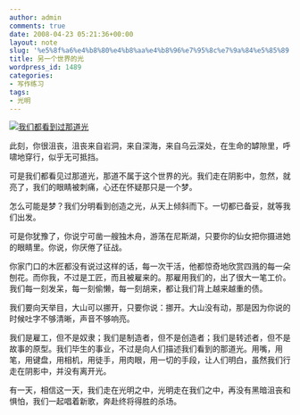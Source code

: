```yaml
---
author: admin
comments: true
date: 2008-04-23 05:21:36+00:00
layout: note
slug: '%e5%8f%a6%e4%b8%80%e4%b8%aa%e4%b8%96%e7%95%8c%e7%9a%84%e5%85%89'
title: 另一个世界的光
wordpress_id: 1489
categories:
- 写作练习
tags:
- 光明
---
```


[![我们都看到过那道光](http://pic.yupoo.com/ctb.my/177705723007/medium.jpg)](http://www.yupoo.com/photos/view?id=ff80808119740dd301197986c5326f5a)

此刻，你很沮丧，沮丧来自岩洞，来自深海，来自乌云深处，在生命的罅隙里，呼啸地穿行，似乎无可抵挡。

可是我们都看见过那道光，那道不属于这个世界的光。我们走在阴影中，忽然，就亮了，我们的眼睛被刺痛，心还在怀疑那只是一个梦。

怎么可能是梦？我们分明看到创造之光，从天上倾斜而下。一切都已备妥，就等我们出发。

可是你犹豫了，你说宁可凿一艘独木舟，游荡在尼斯湖，只要你的仙女把你摄进她的眼睛里。你说，你厌倦了征战。

你家门口的木匠都没有说过这样的话，每一次干活，他都惊奇地欣赏四溅的每一朵刨花。而你我，不过是工匠，而且被雇来的。那雇用我们的，出了很大一笔工价。我们每一刻发呆，每一刻偷懒，每一刻胡来，都让我们背上越来越重的债。

我们要向天举目，大山可以挪开，只要你说：挪开。大山没有动，那是因为你说的时候吐字不够清晰，声音不够响亮。

我们是雇工，但不是奴隶；我们是制造者，但不是创造者；我们是转述者，但不是故事的原型。我们毕生的事业，不过是向人们描述我们看到的那道光。用嘴，用笔，用键盘，用相机，用徒手，用肉眼，用一切的手段，让人们明白，虽然我们行走在阴影中，并没有离开光。

有一天，相信这一天，我们走在光明之中，光明走在我们之中，再没有黑暗沮丧和惧怕，我们一起唱着新歌，奔赴终将得胜的杀场。
